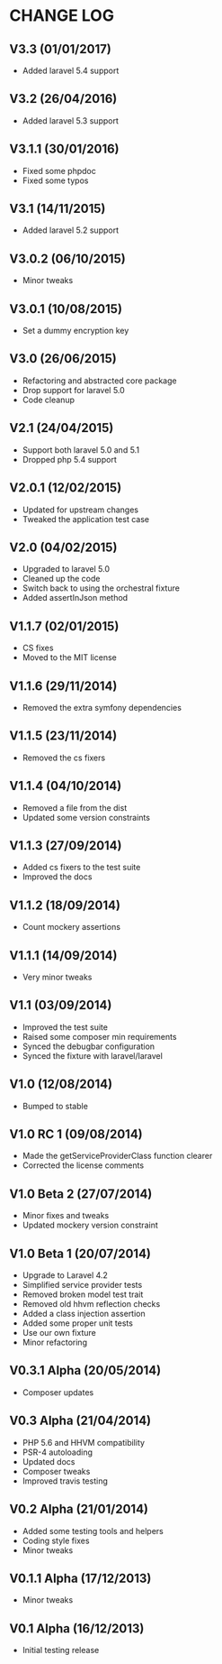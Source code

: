 CHANGE LOG
==========


## V3.3 (01/01/2017)

* Added laravel 5.4 support


## V3.2 (26/04/2016)

* Added laravel 5.3 support


## V3.1.1 (30/01/2016)

* Fixed some phpdoc
* Fixed some typos


## V3.1 (14/11/2015)

* Added laravel 5.2 support


## V3.0.2 (06/10/2015)

* Minor tweaks


## V3.0.1 (10/08/2015)

* Set a dummy encryption key


## V3.0 (26/06/2015)

* Refactoring and abstracted core package
* Drop support for laravel 5.0
* Code cleanup


## V2.1 (24/04/2015)

* Support both laravel 5.0 and 5.1
* Dropped php 5.4 support


## V2.0.1 (12/02/2015)

* Updated for upstream changes
* Tweaked the application test case


## V2.0 (04/02/2015)

* Upgraded to laravel 5.0
* Cleaned up the code
* Switch back to using the orchestral fixture
* Added assertInJson method


## V1.1.7 (02/01/2015)

* CS fixes
* Moved to the MIT license


## V1.1.6 (29/11/2014)

* Removed the extra symfony dependencies


## V1.1.5 (23/11/2014)

* Removed the cs fixers


## V1.1.4 (04/10/2014)

* Removed a file from the dist
* Updated some version constraints


## V1.1.3 (27/09/2014)

* Added cs fixers to the test suite
* Improved the docs


## V1.1.2 (18/09/2014)

* Count mockery assertions


## V1.1.1 (14/09/2014)

* Very minor tweaks


## V1.1 (03/09/2014)

* Improved the test suite
* Raised some composer min requirements
* Synced the debugbar configuration
* Synced the fixture with laravel/laravel


## V1.0 (12/08/2014)

* Bumped to stable


## V1.0 RC 1 (09/08/2014)

* Made the getServiceProviderClass function clearer
* Corrected the license comments


## V1.0 Beta 2 (27/07/2014)

* Minor fixes and tweaks
* Updated mockery version constraint


## V1.0 Beta 1 (20/07/2014)

* Upgrade to Laravel 4.2
* Simplified service provider tests
* Removed broken model test trait
* Removed old hhvm reflection checks
* Added a class injection assertion
* Added some proper unit tests
* Use our own fixture
* Minor refactoring


## V0.3.1 Alpha (20/05/2014)

* Composer updates


## V0.3 Alpha (21/04/2014)

* PHP 5.6 and HHVM compatibility
* PSR-4 autoloading
* Updated docs
* Composer tweaks
* Improved travis testing


## V0.2 Alpha (21/01/2014)

* Added some testing tools and helpers
* Coding style fixes
* Minor tweaks


## V0.1.1 Alpha (17/12/2013)

* Minor tweaks


## V0.1 Alpha (16/12/2013)

* Initial testing release
